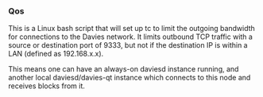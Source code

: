 ### Qos ###

This is a Linux bash script that will set up tc to limit the outgoing bandwidth for connections to the Davies network. It limits outbound TCP traffic with a source or destination port of 9333, but not if the destination IP is within a LAN (defined as 192.168.x.x).

This means one can have an always-on daviesd instance running, and another local daviesd/davies-qt instance which connects to this node and receives blocks from it.
